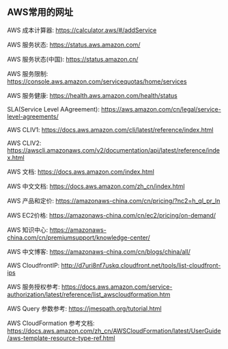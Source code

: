 ## AWS常用的网址


AWS 成本计算器: https://calculator.aws/#/addService

AWS 服务状态: https://status.aws.amazon.com/

AWS 服务状态(中国): https://status.amazon.cn/

AWS 服务限制: https://console.aws.amazon.com/servicequotas/home/services

AWS 服务健康: https://health.aws.amazon.com/health/status

SLA(Service Level AAgreement): https://aws.amazon.com/cn/legal/service-level-agreements/

AWS CLIV1: https://docs.aws.amazon.com/cli/latest/reference/index.html

AWS CLIV2: https://awscli.amazonaws.com/v2/documentation/api/latest/reference/index.html

AWS 文档: https://docs.aws.amazon.com/index.html

AWS 中文文档: https://docs.aws.amazon.com/zh_cn/index.html

AWS 产品和定价: https://amazonaws-china.com/cn/pricing/?nc2=h_ql_pr_ln

AWS EC2价格: https://amazonaws-china.com/cn/ec2/pricing/on-demand/

AWS 知识中心: https://amazonaws-china.com/cn/premiumsupport/knowledge-center/

AWS 中文博客: https://amazonaws-china.com/cn/blogs/china/all/

AWS CloudfrontIP: http://d7uri8nf7uskq.cloudfront.net/tools/list-cloudfront-ips

AWS 服务授权参考: https://docs.aws.amazon.com/service-authorization/latest/reference/list_awscloudformation.htm

AWS Query 参数参考: https://jmespath.org/tutorial.html 

AWS CloudFormation 参考文档: https://docs.aws.amazon.com/zh_cn/AWSCloudFormation/latest/UserGuide/aws-template-resource-type-ref.html